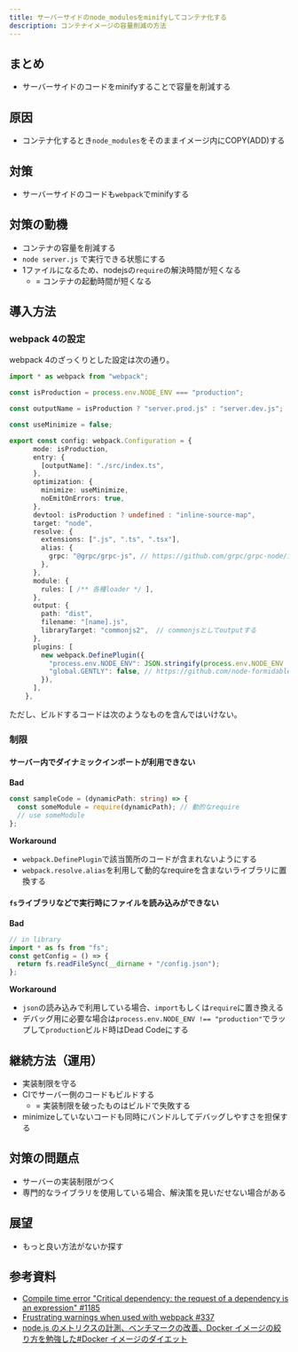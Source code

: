 ```yaml
---
title: サーバーサイドのnode_modulesをminifyしてコンテナ化する
description: コンテナイメージの容量削減の方法
---
```


## まとめ

* サーバーサイドのコードをminifyすることで容量を削減する

## 原因

* コンテナ化するとき`node_modules`をそのままイメージ内にCOPY(ADD)する

## 対策

* サーバーサイドのコードも`webpack`でminifyする

## 対策の動機

* コンテナの容量を削減する
* `node server.js` で実行できる状態にする
* 1ファイルになるため、nodejsの`require`の解決時間が短くなる
  * = コンテナの起動時間が短くなる

## 導入方法

### webpack 4の設定

webpack 4のざっくりとした設定は次の通り。

```ts
import * as webpack from "webpack";

const isProduction = process.env.NODE_ENV === "production";

const outputName = isProduction ? "server.prod.js" : "server.dev.js";

const useMinimize = false;

export const config: webpack.Configuration = {
      mode: isProduction,
      entry: {
        [outputName]: "./src/index.ts",
      },
      optimization: {
        minimize: useMinimize,
        noEmitOnErrors: true,
      },
      devtool: isProduction ? undefined : "inline-source-map",
      target: "node",
      resolve: {
        extensions: [".js", ".ts", ".tsx"],
        alias: {
          grpc: "@grpc/grpc-js", // https://github.com/grpc/grpc-node/issues/1185
        },
      },
      module: {
        rules: [ /** 各種loader */ ],
      },
      output: {
        path: "dist",
        filename: "[name].js",
        libraryTarget: "commonjs2",  // commonjsとしてoutputする
      },
      plugins: [
        new webpack.DefinePlugin({
          "process.env.NODE_ENV": JSON.stringify(process.env.NODE_ENV || "production"),
          "global.GENTLY": false, // https://github.com/node-formidable/node-formidable/issues/337#issuecomment-153408479
        }),
      ],
    },
```

ただし、ビルドするコードは次のようなものを含んではいけない。

### 制限

#### サーバー内でダイナミックインポートが利用できない

**Bad**

```ts
const sampleCode = (dynamicPath: string) => {
  const someModule = require(dynamicPath); // 動的なrequire
  // use someModule
};
```

**Workaround**

* `webpack.DefinePlugin`で該当箇所のコードが含まれないようにする
* `webpack.resolve.alias`を利用して動的なrequireを含まないライブラリに置換する

#### `fs`ライブラリなどで実行時にファイルを読み込みができない

**Bad**

```ts
// in library
import * as fs from "fs";
const getConfig = () => {
  return fs.readFileSync(__dirname + "/config.json");
};
```

**Workaround**

* `json`の読み込みで利用している場合、`import`もしくは`require`に置き換える
* デバッグ用に必要な場合は`process.env.NODE_ENV !== "production"`でラップして`production`ビルド時はDead Codeにする

## 継続方法（運用）

* 実装制限を守る
* CIでサーバー側のコードもビルドする
  * = 実装制限を破ったものはビルドで失敗する
* minimizeしていないコードも同時にバンドルしてデバッグしやすさを担保する

## 対策の問題点

* サーバーの実装制限がつく
* 専門的なライブラリを使用している場合、解決策を見いだせない場合がある

## 展望

* もっと良い方法がないか探す

## 参考資料

* [Compile time error "Critical dependency: the request of a dependency is an expression" #1185](https://github.com/grpc/grpc-node/issues/1185)
* [Frustrating warnings when used with webpack #337](https://github.com/node-formidable/node-formidable/issues/337#issuecomment-153408479)
* [node.js のメトリクスの計測、ベンチマークの改善、Docker イメージの絞り方を勉強した#Docker イメージのダイエット](https://mizchi.dev/202009192222-study-nodejs-benchmark#rg9ja2vyioocpoodoeodvoocuoobruodgoocpoocqoodgodia)